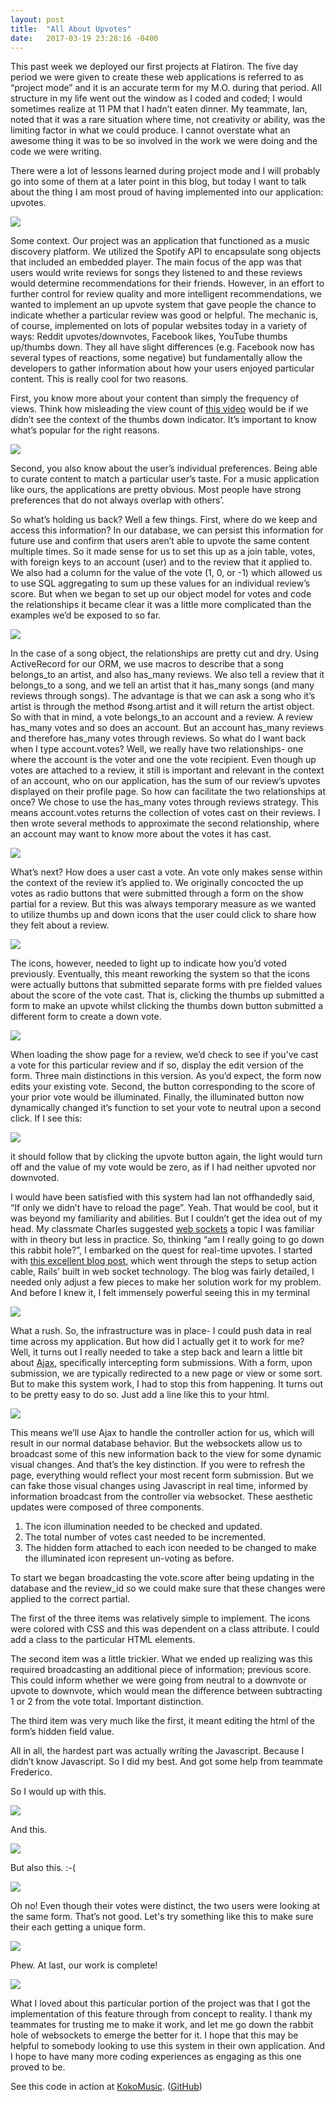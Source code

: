 ```yaml
---
layout: post
title:  "All About Upvotes"
date:   2017-03-19 23:28:16 -0400
---
```


This past week we deployed our first projects at Flatiron. The five day period we were given to create these web applications is referred to as “project mode” and it is an accurate term for my M.O. during that period. All structure in my life went out the window as I coded and coded; I would sometimes realize at 11 PM that I hadn’t eaten dinner. My teammate, Ian, noted that it was a rare situation where time, not creativity or ability, was the limiting factor in what we could produce. I cannot overstate what an awesome thing it was to be so involved in the work we were doing and the code we were writing.


There were a lot of lessons learned during project mode and I will probably go into some of them at a later point in this blog, but today I want to talk about the thing I am most proud of having implemented into our application: upvotes.

![](http://i1.kym-cdn.com/photos/images/original/000/675/823/6ab.gif)

Some context. Our project was an application that functioned as a music discovery platform. We utilized the Spotify API to encapsulate song objects that included an embedded player. The main focus of the app was that users would write reviews for songs they listened to and these reviews would determine recommendations for their friends. However, in an effort to further control for review quality and more intelligent recommendations, we wanted to implement an up upvote system that gave people the chance to indicate whether a particular review was good or helpful. The mechanic is, of course, implemented on lots of popular websites today in a variety of ways: Reddit upvotes/downvotes, Facebook likes, YouTube thumbs up/thumbs down. They all have slight differences (e.g. Facebook now has several types of reactions, some negative) but fundamentally allow the developers to gather information about how your users enjoyed particular content. This is really cool for two reasons. 


First, you know more about your content than simply the frequency of views. Think how misleading the view count of [this video](https://www.youtube.com/watch?v=kfVsfOSbJY0) would be if we didn’t see the context of the thumbs down indicator. It’s important to know what’s popular for the right reasons. 

![](http://i.imgur.com/IyrCQJv.gif)

Second, you also know about the user’s individual preferences. Being able to curate content to match a particular user’s taste. For a music application like ours, the applications are pretty obvious. Most people have strong preferences that do not always overlap with others’.

So what’s holding us back? Well a few things. First, where do we keep and access this information? In our database, we can persist this information for future use and confirm that users aren’t able to upvote the same content multiple times. So it made sense for us to set this up as a join table, votes, with foreign keys to an account (user) and to the review that it applied to. We also had a column for the value of the vote (1, 0, or -1) which allowed us to use SQL aggregating to sum up these values for an individual review’s score. But when we began to set up our object model for votes and code the relationships it became clear it was a little more complicated than the examples we’d be exposed to so far. 

![](https://i.imgur.com/WnAXZZu.png)

In the case of a song object, the relationships are pretty cut and dry. Using ActiveRecord for our ORM, we use macros to describe that a song belongs_to an artist, and also has_many reviews. We also tell a review that it belongs_to a song, and we tell an artist that it has_many songs (and many reviews through songs). The advantage is that we can ask a song who it’s artist is through the method #song.artist and it will return the artist object. So with that in mind, a vote belongs_to an account and a review. A review has_many votes and so does an account. But an account has_many reviews and therefore has_many votes through reviews. So what do I want back when I type account.votes? Well, we really have two relationships- one where the account is the voter and one the vote recipient. Even though up votes are attached to a review, it still is important and relevant in the context of an account, who on our application, has the sum of our review’s upvotes displayed on their profile page. So how can facilitate the two relationships at once? We chose to use the has_many votes through reviews strategy. This  means account.votes returns the collection of votes cast on their reviews. I then wrote several methods to approximate the second relationship, where an account may want to know more about the votes it has cast. 

![](https://i.imgur.com/8hcY9Cu.png)

What’s next? How does a user cast a vote. An vote only makes sense within the context of the review it’s applied to. We originally concocted the up votes as radio buttons that were submitted through a form on the show partial for a review. But this was always temporary measure as we wanted to utilize thumbs up and down icons that the user could click to share how they felt about a review.

![](https://i.imgur.com/FuFH2IR.png)

The icons, however, needed to light up to indicate how you’d voted previously. Eventually, this meant reworking the system so that the icons were actually buttons that submitted separate forms with pre fielded values about the score of the vote cast. That is, clicking the thumbs up submitted a form to make an upvote whilst clicking the thumbs down button submitted a different form to create a down vote. 

![](https://i.imgur.com/csqXVf8.png)

When loading the show page for a review, we’d check to see if you’ve cast a vote for this particular review and if so, display the edit version of the form. Three main distinctions in this version. As you’d expect, the form now edits your existing vote. Second, the button corresponding to the score of your prior vote would be illuminated. Finally, the illuminated button now dynamically changed it’s function to set your vote to neutral upon a second click. If I see this:

![](https://i.imgur.com/2UtEQO8.png)

it should follow that by clicking the upvote button again, the light would turn off and the value of my vote would be zero, as if I had neither upvoted nor downvoted. 

I would have been satisfied with this system had Ian not offhandedly said, “If only we didn’t have to reload the page”. Yeah. That would be cool, but it was beyond my familiarity and abilities. But I couldn’t get the idea out of my head. My classmate Charles suggested [web sockets](https://en.wikipedia.org/wiki/WebSocket) a topic I was familiar with in theory but less in practice. So, thinking “am I really going to go down this rabbit hole?”, I embarked on the quest for real-time upvotes. I started with [this excellent blog post](https://blog.heroku.com/real_time_rails_implementing_websockets_in_rails_5_with_action_cable), which went through the steps to setup action cable, Rails’ built in web socket technology. The blog was fairly detailed, I needed only adjust a few pieces to make her solution work for my problem. And before I knew it, I felt immensely powerful seeing this in my terminal

![](https://i.imgur.com/iDQH0WR.png)

What a rush. So, the infrastructure was in place- I could push data in real time across my application. But how did I actually get it to work for me? Well, it turns out I really needed to take a step back and learn a little bit about [Ajax](http://guides.rubyonrails.org/working_with_javascript_in_rails.html), specifically intercepting form submissions. With a form, upon submission, we are typically redirected to a new page or view or some sort. But to make this system work, I had to stop this from happening. It turns out to be pretty easy to do so. Just add a line like this to your html.

![](https://i.imgur.com/F1bCouX.png)

This means we’ll use Ajax to handle the controller action for us, which will result in our normal database behavior. But the websockets allow us to broadcast some of this new information back to the view for some dynamic visual changes. And that’s the key distinction. If you were to refresh the page, everything would reflect your most recent form submission. But we can fake those visual changes using Javascript in real time, informed by information broadcast from the controller via websocket. These aesthetic updates were composed of three components. 

1. The icon illumination needed to be checked and updated.
2. The total number of votes cast needed to be incremented.
3. The hidden form attached to each icon needed to be changed to make the illuminated icon represent un-voting as before.

To start we began broadcasting the vote.score after being updating in the database and the review_id so we could make sure that these changes were applied to the correct partial.

The first of the three items was relatively simple to implement. The icons were colored with CSS and this was dependent on a class attribute. I could add a class to the particular HTML elements. 

The second item was a little trickier. What we ended up realizing was this required broadcasting an additional piece of information; previous score. This could inform whether we were going from neutral to a downvote or upvote to downvote, which would mean the difference between subtracting 1 or 2 from the vote total. Important distinction.

The third item was very much like the first, it meant editing the html of the form’s hidden field value.

All in all, the hardest part was actually writing the Javascript. Because I didn’t know Javascript. So I did my best. And got some help from teammate Frederico. 

So I would up with this.

![](https://i.imgur.com/GbpLuzR.png)

And this.

![](https://s15.postimg.org/d0b3l7fsr/ezgif_3_c9dbcaffaa.gif)

But also this. :-(

![](https://s13.postimg.org/9slqoh3on/ezgif_3_a25e597e78.gif)

Oh no! Even though their votes were distinct, the two users were looking at the same form. That’s not good. Let's try something like this to make sure their each getting a unique form.

![](https://i.imgur.com/uCUw2Uz.png)

Phew. At last, our work is complete!

![](https://s14.postimg.org/6ff8qekb5/ezgif_3_7794e948af.gif)

What I loved about this particular portion of the project was that I got the implementation of this feature through from concept to reality. I thank my teammates for trusting me to make it work, and let me go down the rabbit hole of websockets to emerge the better for it. I hope that this may be helpful to somebody looking to use this system in their own application. And I hope to have many more coding experiences as engaging as this one proved to be.

See this code in action at [KokoMusic](http://kokomusic.herokuapp.com). ([GitHub](https://github.com/depaolif/yelpify))
